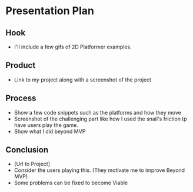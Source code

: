 # Presentation Plan

## Hook
*  I'll include a few gifs of 2D Platformer examples.

## Product
* Link to my project along with a screenshot of the project

## Process
* Show a few code snippets such as the platforms and how they move
* Screenshot of the challenging part like how I used the snail's friction tp have users play the game.
* Show what I did beyond MVP

## Conclusion
* [Url to Project]
* Consider the users playing this. (They motivate me to improve Beyond MVP)
* Some problems can be fixed to become Viable
<!-- EXAMPLE

## Hook
* Verbal riddle of GGD

## Product
* GIF/Demo of example/non-example

## Process
* Flowchart of plan
  * MVP: noun -> door -> yes/no
  * Beyond MVP: noun -> word relation API -> noun API -> yes/no, with counterexample
* Code snippets of:
  * MVP
  * Both APIs
  * Challenge with API keys

## Conclusion
* [URL to project]
* Takeaways
  * Less = more: the heart of the riddle was one line of code; it obviously took more to make the entire thing work, but one complicated line of regular expressions was essentially the solution to the riddle
  * Expect the unexpected: it’s important to budget time for things you don’t account for; for example, I didn’t consider the fact that I would need another entire API to detect nouns
  * Determination is key: ironically enough, I had to make my API keys private. At first, it didn’t seem like it was possible, which meant I couldn’t publish my app. But after all of that hard work, I was determined to find a solution, and I found it in config variables.
* "Presentation can’t, but a speech can"


-->
